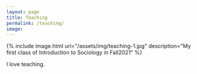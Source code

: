 ```yaml
---
layout: page
title: Teaching
permalink: /teaching/
image:
---
```

{% include image.html url="/assets/img/teaching-1.jpg" description="My first class of Introduction to Sociology in Fall2021" %}


I love teaching.






